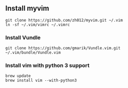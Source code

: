 ## Install myvim

    git clone https://github.com/zh012/myvim.git ~/.vim
    ln -sf ~/.vim/vimrc ~/.vimrc


### Install Vundle

    git clone https://github.com/gmarik/Vundle.vim.git ~/.vim/bundle/Vundle.vim


### Install vim with python 3 support

    brew update
    brew install vim --with-python3 

